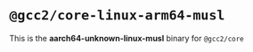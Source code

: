 # `@gcc2/core-linux-arm64-musl`

This is the **aarch64-unknown-linux-musl** binary for `@gcc2/core`
